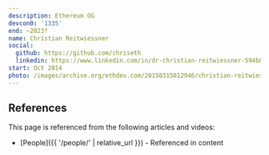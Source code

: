 ```yaml
---
description: Ethereum OG
devcon0: '1335'
end: ~2023?
name: Christian Reitwiessner
social:
  github: https://github.com/chriseth
  linkedin: https://www.linkedin.com/in/dr-christian-reitwiessner-594b0982/
start: Oct 2014
photo: /images/archive.org/ethdev.com/20150315012946/christian-reitwiessner.jpg
---
```



## References

This page is referenced from the following articles and videos:

- [People]({{ '/people/' | relative_url }}) - Referenced in content
